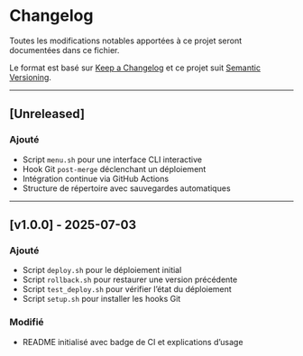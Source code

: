 # Changelog

Toutes les modifications notables apportées à ce projet seront documentées dans ce fichier.

Le format est basé sur [Keep a Changelog](https://keepachangelog.com/fr/1.0.0/) et ce projet suit [Semantic Versioning](https://semver.org/lang/fr/).

---

## [Unreleased]

### Ajouté
- Script `menu.sh` pour une interface CLI interactive
- Hook Git `post-merge` déclenchant un déploiement
- Intégration continue via GitHub Actions
- Structure de répertoire avec sauvegardes automatiques

---

## [v1.0.0] - 2025-07-03

### Ajouté
- Script `deploy.sh` pour le déploiement initial
- Script `rollback.sh` pour restaurer une version précédente
- Script `test_deploy.sh` pour vérifier l’état du déploiement
- Script `setup.sh` pour installer les hooks Git

### Modifié
- README initialisé avec badge de CI et explications d’usage

